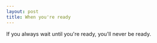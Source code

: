 ```yaml
---
layout: post
title: When you're ready
---
```


If you always wait until you're ready, you'll never be ready.
